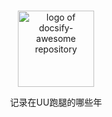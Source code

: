 <p align="center">
  <br>
  <img width="122" src="https://avatars0.githubusercontent.com/u/20508968?s=400&u=b77d3eefae2b4186d8a02e2db874192979ad2015&v=4" alt="logo of docsify-awesome repository">
  <br>
</p>

<p align="center">
  记录在UU跑腿的哪些年
</p>

